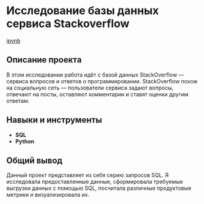 # Исследование базы данных сервиса Stackoverflow
[ipynb](https://github.com/naumovakotya/Portfolio/blob/main/SQL/Research%20of%20the%20Stackoverflow%20service%20database.ipynb)

## Описание проекта
В этом исследовании работа идёт с базой данных StackOverflow — сервиса вопросов и ответов о программировании. 
StackOverflow похож на социальную сеть — пользователи сервиса задают вопросы, отвечают на посты, оставляют комментарии и ставят оценки другим ответам.

## Навыки и инструменты
* **SQL**
* **Python**

## Общий вывод
Данный проект представляет из себя серию запросов SQL. Я исследовала предоставленные данные, сформировала требуемые выгрузки данных с помощью SQL, посчитала различные продуктовые метрики и визуализировала их.
